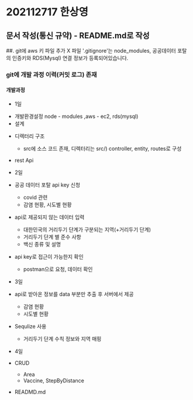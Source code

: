 # 202112717 한상영

## 문서 작성(통신 규약) - README.md로 작성

##. git에 aws 키 파일 추가 X
파일 '.gitignore'는 node_modules, 공공데이터 포탈의 인증키와 RDS(Mysql) 연결 정보가 등록되어있습니다.

### git에 개발 과정 이력(커밋 로그) 존재

#### 개발과정

- 1일

* 개발환경설정
  node - modules ,aws - ec2, rds(mysql)
* 설계

- 디렉터리 구조
  - src에 소스 코드 존재, 디렉터리는 src/) controller, entity, routes로 구성
- rest Api

- 2일
- 공공 데이터 포탈 api key 신청
  - covid 관련
  - 감염 현황, 시도별 현황
- api로 제공되지 않는 데이터 입력
  - 대한민국의 거리두기 단계가 구분되는 지역(+거리두기 단계)
  - 거리두기 단계 별 준수 사항
  - 백신 종류 및 설명
- api key로 접근이 가능한지 확인
  - postman으로 요청, 데이터 확인
- 3일
- api로 받아온 정보를 data 부분만 추출 후 서버에서 제공
  - 감염 현황
  - 시도별 현황
- Sequlize 사용
  - 거리두기 단계 수칙 정보와 지역 매핑
- 4일
- CRUD
  - Area
  - Vaccine, StepByDistance
- READMD.md
